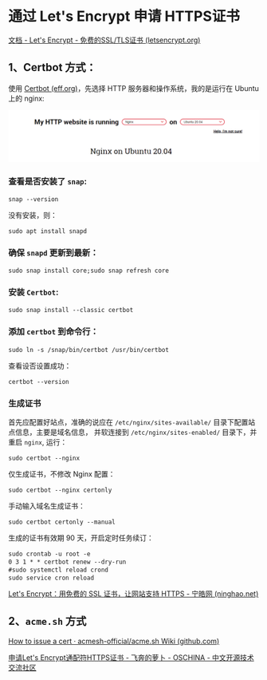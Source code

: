 # 通过 Let's Encrypt 申请 HTTPS证书

[文档 - Let's Encrypt - 免费的SSL/TLS证书 (letsencrypt.org)](https://letsencrypt.org/zh-cn/docs/)

## 1、Certbot 方式：

使用 [Certbot (eff.org)](https://certbot.eff.org/)，先选择 HTTP 服务器和操作系统，我的是运行在 Ubuntu 上的 nginx:

![](../src/20210713113527.png)

### 查看是否安装了 `snap`:

```
snap --version 
```

没有安装，则：

```
sudo apt install snapd
```

### 确保 `snapd` 更新到最新：

```
sudo snap install core;sudo snap refresh core
```

### 安装 `Certbot`:

```
sudo snap install --classic certbot
```

### 添加 `certbot` 到命令行：

```
sudo ln -s /snap/bin/certbot /usr/bin/certbot
```

查看设否设置成功：

```
certbot --version
```

### 生成证书

首先应配置好站点，准确的说应在 `/etc/nginx/sites-available/` 目录下配置站点信息，主要是域名信息， 并软连接到 `/etc/nginx/sites-enabled/` 目录下，并重启 `nginx`, 运行：

```
sudo certbot --nginx
```

仅生成证书，不修改 Nginx 配置：

```
sudo certbot --nginx certonly
```

手动输入域名生成证书：

```
sudo certbot certonly --manual
```

生成的证书有效期 90 天，开启定时任务续订：

```
sudo crontab -u root -e
0 3 1 * * certbot renew --dry-run
#sudo systemctl reload crond
sudo service cron reload
```

[Let's Encrypt：用免费的 SSL 证书，让网站支持 HTTPS - 宁皓网 (ninghao.net)](https://ninghao.net/blog/5592)

## 2、``acme.sh`` 方式

[How to issue a cert · acmesh-official/acme.sh Wiki (github.com)](https://github.com/acmesh-official/acme.sh/wiki/How-to-issue-a-cert)

[申请Let's Encrypt通配符HTTPS证书 - 飞奔的萝卜 - OSCHINA - 中文开源技术交流社区](https://my.oschina.net/kimver/blog/1634575)
